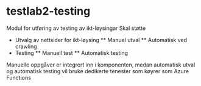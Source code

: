 # testlab2-testing
Modul for utføring av testing av ikt-løysingar
Skal støtte 
* Utvalg av nettsider for ikt-løysing
** Manuel utval
** Automatisk ved crawling
* Testing
** Manuell test
** Automatisk testing

Manuelle oppgåver er integrert inn i komponenten, medan automatisk utval og automatisk testing vil bruke dedikerte tenester som køyrer som Azure Functions

